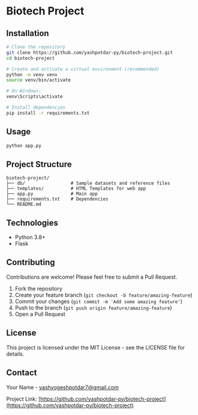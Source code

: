 # Biotech Project

## Installation

```bash
# Clone the repository
git clone https://github.com/yashpotdar-py/biotech-project.git
cd biotech-project

# Create and activate a virtual environment (recommended)
python -m venv venv
source venv/bin/activate  

# On Windows: 
venv\Scripts\activate

# Install dependencies
pip install -r requirements.txt
```

## Usage

```bash
python app.py
```

## Project Structure

```
biotech-project/
├── db/                 # Sample datasets and reference files
├── templates/          # HTML Templates for web app
├── app.py              # Main app
├── requirements.txt    # Dependencies
└── README.md
```

## Technologies

- Python 3.8+
- Flask

## Contributing

Contributions are welcome! Please feel free to submit a Pull Request.

1. Fork the repository
2. Create your feature branch (`git checkout -b feature/amazing-feature`)
3. Commit your changes (`git commit -m 'Add some amazing feature'`)
4. Push to the branch (`git push origin feature/amazing-feature`)
5. Open a Pull Request

## License

This project is licensed under the MIT License - see the LICENSE file for details.

## Contact

Your Name - yashyogeshpotdar7@gmail.com

Project Link: [https://github.com/yashpotdar-py/biotech-project](https://github.com/yashpotdar-py/biotech-project)
